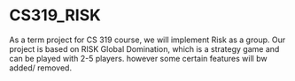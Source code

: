 # CS319_RISK
As a term project for CS 319 course, we will implement Risk as a group.
Our project is based on RISK Global Domination, which is a strategy game and can be played with 2-5 players.
however some certain features will bw added/ removed.
